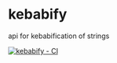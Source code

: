 # kebabify
api for kebabification of strings


[![kebabify - CI](https://github.com/pellehenriksson/kebabify/actions/workflows/dotnet.yml/badge.svg)](https://github.com/pellehenriksson/kebabify/actions/workflows/dotnet.yml)
